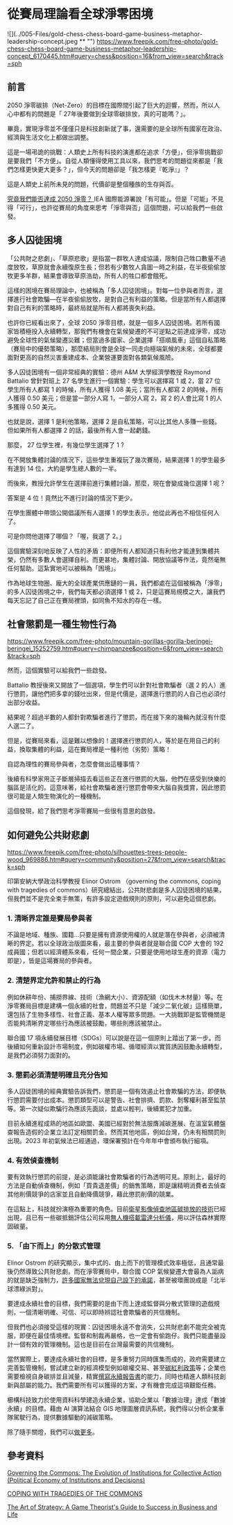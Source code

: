 # 從賽局理論看全球淨零困境

![](../005-Files/gold-chess-chess-board-game-business-metaphor-leadership-concept.jpeg ** "")
https://www.freepik.com/free-photo/gold-chess-chess-board-game-business-metaphor-leadership-concept_6170445.htm#query=chess&position=16&from_view=search&track=sph

## 前言

2050 淨零碳排（Net-Zero）的目標在國際間引起了巨大的迴響，然而，所以人心中都有的問題是「 27年後要做到全球零碳排放，真的可能嗎？」。

畢竟，實現淨零並不僅僅只是科技創新就了事，還需要的是全球所有國家在政治、經濟與生活文化上都做出調整。

這是一場弔詭的挑戰：人類史上所有科技的演進都在追求「方便」，但淨零挑戰卻是要我們「不方便」。自從人類懂得使用工具以來，我們思考的問題從來都是「我們怎樣更快更大更多？」，但今天的問題卻是「我怎樣更『乾淨』」？

這是人類史上前所未見的問題，代價卻是整個種族的生存與否。

[究竟我們能否達成 2050 淨零？ ](https://combogic.com/blog/2050-net-zero-roadmap.html)IEA 國際能源署說「有可能」。但是「可能」不見得「可行」，也許從賽局的角度來思考「淨零與否」這個問題，可以給我們一些啟發。

## 多人囚徒困境

「公共財之悲劇」、「草原悲歌」是指當一群牧人達成協議，限制自己牲口數量不過度放牧，草原就會永續復原生長；但若有少數牧人貪圖一時之利益，在半夜偷偷放牧更多羊群，結果會導致草原浩劫，所有人的牲口都會餓死。

這樣的困境在賽局理論中，也被稱為「多人囚徒困境」。對每一位參與者而言，選擇進行社會欺騙—在半夜偷偷放牧，是對自己有利益的策略。但是當所有人都選擇對自己有利的策略時，最終局就是所有人都將喪失利益。

也許你已經看出來了，全球 2050 淨零目標，就是一個多人囚徒困境。若所有國家皆積極投入永續轉型，那我們有機會在氣候變遷的不可逆點之前達成淨零，成功避免全球性的氣候變遷災難；但當過多國家、企業選擇「搭順風車」這個自私策略（賽局中的優勢策略），那麼結局則會是全球一同走向極端氣候的未來，全球都要面對更高的自然災害重建成本、企業營運要面對各類氣候風險。

多人囚徒困境有一個非常經典的實驗：德州 A&M 大學經濟學教授 Raymond Battalio 曾針對班上 27 名學生進行一個實驗：學生可以選擇寫 1 或 2，當 27 位學生所有人都寫 1 的時候，所有人獲得 1.08 美元；當所有人都寫 2 的時候，所有人獲得 0.50 美元；但是當一部分人寫 1，一部分人寫 2，寫 2 的人會比寫 1 的人多獲得 0.50 美元。

也就是說，選擇 1 是利他策略，選擇 2 是自私策略，可以比其他人多賺一些錢。但如果所有人都選擇 2 的話，最後所有人會一起虧錢。

那麼， 27 位學生裡，有幾位學生選擇了 1 ?

在不開放集體討論的情況下，這些學生重複玩了幾次賽局，結果選擇 1 的學生最多有達到 14 位，大約是學生總人數的一半。

而後來，教授允許學生在選擇前進行集體討論，那麼，現在會變成幾位選擇 1 呢？

答案是 4 位！竟然比不進行討論的情況下更少。

在學生團體中帶頭公開倡議所有人選擇 1 的學生表示，他從此再也不相信任何人了。

可是你問他選擇了哪個？「喔，我選了 2。」

這個實驗深刻地反映了人性的矛盾：即便所有人都知道只有利他才能達到集體共榮，仍然有多數人會選擇自利。而更甚地，集體討論、開放協議等作法，竟然毫無任何幫助。這紮實地可以被稱為「困境」。

作為地球生物圈、龐大的全球產業供應鏈的一員，我們都處在這個被稱為「淨零」的多人囚徒困境之中，我們每天都必須選擇 1 或 2，只是這賽局規模之大，讓我們每天忘記了自己正在賽局裡頭，如同魚不知水的存在一樣。

## 社會懲罰是一種生物性行為

https://www.freepik.com/free-photo/mountain-gorillas-gorilla-beringei-beringei_15252759.htm#query=chimpanzee&position=6&from_view=search&track=sph

然而，這個實驗可以給我們一些啟發。

Battalio 教授後來又開放了一個選項，學生們可以針對社會欺騙者（選 2 的人）進行懲罰，讓他們把多拿的錢吐出來，但是代價是，選擇進行懲罰的人自己也必須付出部分收益。

結果呢？超過半數的人都針對欺騙者進行了懲罰，而在接下來的幾輪內就沒有什麼人選二了。

但是，從賽局來看，這是難以想像的！選擇進行懲罰的人，等於是在用自己的利益，換取集體的利益，這在賽局裡是一種利他（劣勢）策略！

自認為理性的賽局參與者，怎麼會做出這種事情？

後續有科學家用正子斷層掃描去看這些正在進行懲罰的大腦，他們在感受到快樂的腦區是活化的。這意味著，給社會欺騙者進行懲罰會帶來大腦自我獎賞，因此懲罰很可能是人類生物演化的一種機制。

這個發現，給了我們思考淨零賽局一些很有意思的啟發。

## 如何避免公共財悲劇

https://www.freepik.com/free-photo/silhouettes-trees-people-wood_969886.htm#query=community&position=27&from_view=search&track=sph

印第安納大學政治科學教授 Elinor Ostrom （governing the commons, coping with tragedies of commons）研究總結出，公共財悲劇是多人囚徒困境的結果，但我們並不是完全束手無策，有許多設定遊戲規則的原則，可以避免這個悲劇。

### 1. 清晰界定誰是賽局參與者

不論是地域、種族、國籍...只要是擁有資源使用權的人就是潛在參與者，必須被清晰的界定。若以全球政治版圖來看，最主要的參與者就是聯合國 COP 大會的 192 成員國；但若以經濟體系來看，任何一間企業，只要是使用地球生產的資源（電力即是），皆是這場賽局的參與者。

### 2. 清楚界定允許和禁止的行為

例如休耕年份、捕撈界線、技術（漁網大小）、資源配額（如伐木木材量）等。在淨零賽局目標是建構一個永續的社會，問題並不只是「減少二氧化碳」這樣簡單，還包括了生物多樣性、社會正義、基本人權等眾多問題。一大挑戰即是監管機關是否能夠清晰界定哪些行為應該被鼓勵，哪些則應該被禁止。

聯合國 17 項永續發展目標（SDGs）可以說是在這一個原則上踏出了第一步。而後續如何重新設計市場制度，例如碳權市場、循環經濟以實質誘因鼓勵永續轉型，是我們必須努力面對的。

### 3. 懲罰必須清楚明確且充分告知

多人囚徒困境的經典實驗告訴我們，懲罰是一個有效遏止社會欺騙的方法，即便執行懲罰需要付出成本。懲罰類型可以是警告、社會排擠、罰款、剝奪權利甚至監禁等。第一次疑似欺騙行為應該先面談，並處以輕判，後續累犯才加重。

目前永續進程成熟的地區如歐盟、美國已經對於無法服膺減碳進展、在溫室氣體盤查報告造假的企業立法訂定相關罰金。然而其他地區，例如台灣，仍未有相關罰則出現。2023 年初氣候法已經通過，環保署預計在今年年中會頒布執行細項。

### 4. 有效偵查機制

要有效執行懲罰的前提，是必須能讓社會欺騙者的行為透明可見。原則上，最好的方法是自動偵查機制，例如「買貴退差價」的銷售策略，即是讓精明消費者去偵查其他削價競爭的店家並且自動降價競爭，藉此懲罰削價的競業。

在這點上，科技就扮演極為重要的角色。目前[衛星影像偵查地區碳排放的技術](https://www.sciencealert.com/nasa-satellite-shows-how-we-can-track-local-co2-emissions-from-space)已經出現，且已有一些碳抵銷評估公司採用[無人機搭載雷達分析儀](https://www.sylvera.com/blog/mapping-forest-structure-across-the-landscape)，用以評估森林實際固碳量。

### 5. 「由下而上」的分散式管理

Elinor Ostrom 的研究顯示，集中式的、由上而下的管理模式效率極低，且通常最後仍然導致公共財悲劇。而在淨零賽局中，聯合國 COP 氣候變遷大會最為人詬病的就是缺乏強制力，[許多國家無法兌現自己設下的承諾](https://esg.gvm.com.tw/article/16657)，甚至被環團說成是「北半球漂綠派對」。

要達成永續社會的目標，我們需要的是由下而上達成監督與分散式管理的遊戲規則，一個清晰明確、可信、可以即時辨認社會欺騙者的共信機制。

但我們也必須接受這樣的現實：囚徒困境永遠不會消失，公共財悲劇不能完全被克服，即便在最佳情境裡。監督和制裁再嚴格，也一定會有偷跑仔。我們只能盡量設計一個有效的管理機制。這也是目前在台灣最需要的共信機制。

當然實際上，要達成永續社會的目標，是多重努力同時匯集而成的，政府需要建立完善監管機制，嘗試建立新的經濟模型例如碳權交易、甚至[碳紅利政策](https://combogic.com/blog/carbon-dividend.html)等；企業也需要檢視自身碳排並且減量，精實[撰寫永續報告書](https://combogic.com/blog/esg-report-key-concepts.html)的能力，同時也精進人類科技創新與部屬的能力。我們需要所有可以獲得的方案，才有機會完成這項艱鉅任務。

櫛構科技致力於使用資料科學建造永續企業，協助企業以「數據治理」達成「數據永續」的目標。藉由 AI 演算法結合 GIS 地理圖層資訊系統，我們得以分析企業車隊駕駛行為，提供數據驅動的減碳策略。

除了隨手關燈，我們可以[做更多](https://combogic.com/)。

## 參考資料

[Governing the Commons: The Evolution of Institutions for Collective Action (Political Economy of Institutions and Decisions)](https://www.amazon.com/Governing-Commons-Evolution-Institutions-Collective/dp/0521405998)

[COPING WITH TRAGEDIES OF THE COMMONS](https://www.annualreviews.org/doi/10.1146/annurev.polisci.2.1.493)

[The Art of Strategy: A Game Theorist's Guide to Success in Business and Life](https://www.amazon.com/Art-Strategy-Theorists-Success-Business/dp/0393337170)